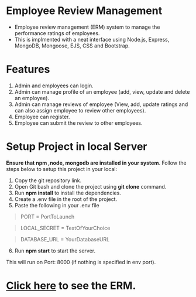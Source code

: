 # Employee Review Management
* Employee review management (ERM) system to manage the performance ratings of employees.
* This is implmented with a neat interface using Node.js, Express, MongoDB, Mongoose, EJS, CSS and Bootstrap.

# Features
1. Admin and employees can login.
2. Admin can manage profile of an employee (add, view, update and delete an employee).
3. Admin can manage reviews of employee (View, add, update ratings and can also assign employee to review other employees).
4. Employee can register.
5. Employee can submit the review to other employees.

# Setup Project in local Server
**Ensure that npm ,node, mongodb are installed in your system**. Follow the steps below to setup this project in your local: 

1. Copy the git repository link.
2. Open Git bash and clone the project using **git clone** command.
3. Run **npm install** to install the dependencies.
4. Create a .env file in the root of the project.
5. Paste the following in your .env file

>PORT = PortToLaunch

>LOCAL_SECRET = TextOfYourChoice

>DATABASE_URL = YourDatabaseURL

6. Run **npm start** to start the server.

This will run on Port: 8000 (if nothing is specified in env port). 


# <a href="https://employee-review-management.onrender.com" target="_blank">Click here</a> to see the ERM.
